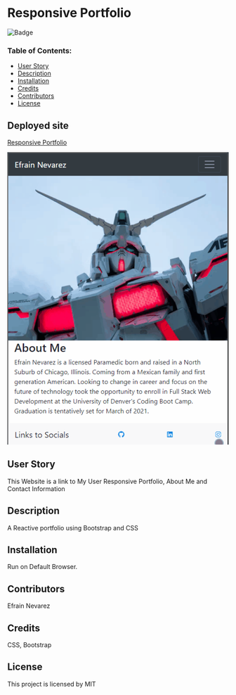 # Responsive Portfolio
 
![Badge](https://img.shields.io/static/v1?label=License&message=MIT&color=9cf)
 
### Table of Contents:
* [User Story](##-User-Story)
* [Description](##-Description)
* [Installation](##-Installation)
* [Credits](##-Credits)
* [Contributors](##-Contributors)
* [License](##-License)
 
## Deployed site
[Responsive Portfolio](https://enevarez-ops.github.io/responsivePortfolio/)

![Responsive Portfolio](respPort.gif)

## User Story
This Website is a link to My User Responsive Portfolio, About Me and Contact Information
 
## Description
A Reactive portfolio using Bootstrap and CSS
 
## Installation
Run on Default Browser.
 
## Contributors
Efrain Nevarez
 
## Credits
CSS, Bootstrap
 
## License
This project is licensed by MIT